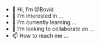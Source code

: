 - 👋 Hi, I’m @Bovid
- 👀 I’m interested in ...
- 🌱 I’m currently learning ...
- 💞️ I’m looking to collaborate on ...
- 📫 How to reach me ...

<!---
Bovidfree/Bovidfree is a ✨ special ✨ repository because its `README.md` (this file) appears on your GitHub profile.
You can click the Preview link to take a look at your changes.
--->
